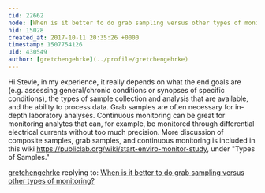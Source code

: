 ```yaml
---
cid: 22662
node: [When is it better to do grab sampling versus other types of monitoring?](../notes/stevie/10-11-2017/when-is-it-better-to-do-grab-sampling-versus-other-types-of-monitoring)
nid: 15028
created_at: 2017-10-11 20:35:26 +0000
timestamp: 1507754126
uid: 430549
author: [gretchengehrke](../profile/gretchengehrke)
---
```


Hi Stevie, in my experience, it really depends on what the end goals are (e.g. assessing general/chronic conditions or synopses of specific conditions), the types of sample collection and analysis that are available, and the ability to process data. Grab samples are often necessary for in-depth laboratory analyses. Continuous monitoring can be great for monitoring analytes that can, for example, be monitored through differential electrical currents without too much precision. More discussion of composite samples, grab samples, and continuous monitoring is included in this wiki https://publiclab.org/wiki/start-enviro-monitor-study, under "Types of Samples."

[gretchengehrke](../profile/gretchengehrke) replying to: [When is it better to do grab sampling versus other types of monitoring?](../notes/stevie/10-11-2017/when-is-it-better-to-do-grab-sampling-versus-other-types-of-monitoring)

